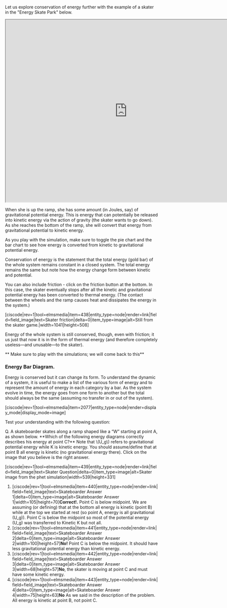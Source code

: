 Let us explore conservation of energy further with the example of a skater in the "Energy Skate Park" below. 

 <iframe src="https://phet.colorado.edu/sims/html/energy-skate-park-basics/latest/energy-skate-park-basics_en.html" width="800" height="600" scrolling="no" allowfullscreen></iframe>
 
When she is up the ramp, she has some amount (in Joules, say) of gravitational potential energy. This is energy that can potentially be released into kinetic energy via the action of gravity (the skater wants to go down). As she reaches the bottom of the ramp, she will convert that energy from gravitational potential to kinetic energy. 
 
As you play with the simulation, make sure to toggle the pie chart and the bar chart to see how energy is converted from kinetic to gravitational potential energy.

Conservation of energy is the statement that the total energy (gold bar) of the whole system remains constant in a closed system. The total energy remains the same but note how the energy change form between kinetic and potential.

You can also include friction - click on the friction button at the bottom. In this case, the skater eventually stops after all the kinetic and gravitational potential energy has been converted to thermal energy. (The contact between the wheels and the ramp causes heat and dissipates the energy in the system.)

[ciscode|rev=1|tool=elmsmedia|item=438|entity_type=node|render=link|field=field_image|text=Skater friction|delta=0|item_type=image|alt=Still from the skater game.|width=1041|height=508]

Energy of the whole system is still conserved, though, even with friction; it us just that now it is in the form of thermal energy (and therefore completely useless—and unusable—to the skater).

** Make sure to play with the simulations; we will come back to this** 

### Energy Bar Diagram. 



Energy is conserved but it can change its form. To understand the dynamic of a system, it is useful to make a list of the various form of energy and to represent the amount of energy in each category by a bar. As the system evolve in time, the energy goes from one form to another but the total should always be the same (assuming no transfer in or out of the system). 

[ciscode|rev=1|tool=elmsmedia|item=2077|entity_type=node|render=display_mode|display_mode=image]

Test your understanding with the following question:

<div class="question">Q. A skateboarder skates along a ramp shaped like a “W” starting at point A, as shown below. **Which of the following energy diagrams correctly describes his energy at point C?** Note that \(U_g\) refers to gravitational potential energy while K is kinetic energy. You should assume/define that at point B all energy is kinetic (no gravitational energy there). Click on the image that you believe is the right answer.

[ciscode|rev=1|tool=elmsmedia|item=439|entity_type=node|render=link|field=field_image|text=Skater Question|delta=0|item_type=image|alt=Skater image from the phet simulation|width=539|height=331]

1. [ciscode|rev=1|tool=elmsmedia|item=440|entity_type=node|render=link|field=field_image|text=Skateboarder Answer 1|delta=0|item_type=image|alt=Skateboarder Answer 1|width=105|height=70]**Correct!.** Point C is below midpoint. We are assuming (or defining) that at the bottom all energy is kinetic (point B) while at the top we started at rest (so point A, energy is all gravitational \(U_g\)). Point C is below the midpoint so most of the potential energy \(U_g\) was transferred to Kinetic K but not all.
2. [ciscode|rev=1|tool=elmsmedia|item=441|entity_type=node|render=link|field=field_image|text=Skateboarder Answer 2|delta=0|item_type=image|alt=Skateboarder Answer 2|width=100|height=57]**No!** Point C is below the midpoint. It should have less gravitational potential energy than kinetic energy.
3. [ciscode|rev=1|tool=elmsmedia|item=442|entity_type=node|render=link|field=field_image|text=Skateboarder Answer 3|delta=0|item_type=image|alt=Skateboarder Answer 3|width=68|height=57]**No**, the skater is moving at point C and must have some kinetic energy.
4. [ciscode|rev=1|tool=elmsmedia|item=443|entity_type=node|render=link|field=field_image|text=Skateboarder Answer 4|delta=0|item_type=image|alt=Skateboarder Answer 4|width=75|height=63]**No** As we said in the description of the problem. All energy is kinetic at point B, not point C.

</div>
